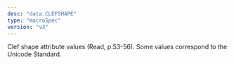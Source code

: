 ```yaml
---
desc: "data.CLEFSHAPE"
type: "macroSpec"
version: "v3"
---
```


Clef shape attribute values (Read, p.53-56). Some values correspond to the Unicode
Standard.